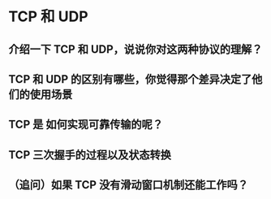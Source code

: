 # TCP 和 UDP

## 介绍一下 TCP 和 UDP，说说你对这两种协议的理解？

## TCP 和 UDP 的区别有哪些，你觉得那个差异决定了他们的使用场景

## TCP 是 如何实现可靠传输的呢？

## TCP 三次握手的过程以及状态转换

## （追问）如果 TCP 没有滑动窗口机制还能工作吗？